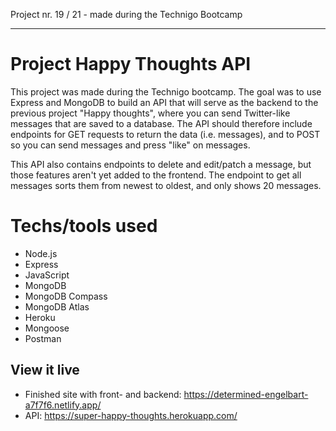 Project nr. 19 / 21 - made during the Technigo Bootcamp
___

# Project Happy Thoughts API
This project was made during the Technigo bootcamp. The goal was to use Express and MongoDB to build an API that will serve as the backend to the previous project "Happy thoughts", where you can send Twitter-like messages that are saved to a database. The API should therefore include endpoints for GET requests to return the data (i.e. messages), and to POST so you can send messages and press "like" on messages.

This API also contains endpoints to delete and edit/patch a message, but those features aren't yet added to the frontend. The endpoint to get all messages sorts them from newest to oldest, and only shows 20 messages. 

# Techs/tools used
* Node.js
* Express
* JavaScript
* MongoDB
* MongoDB Compass
* MongoDB Atlas
* Heroku
* Mongoose
* Postman

## View it live

* Finished site with front- and backend: https://determined-engelbart-a7f7f6.netlify.app/
* API: https://super-happy-thoughts.herokuapp.com/
